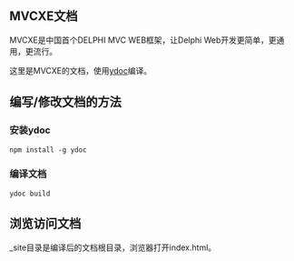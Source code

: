 ## MVCXE文档

MVCXE是中国首个DELPHI MVC WEB框架，让Delphi Web开发更简单，更通用，更流行。

这里是MVCXE的文档，使用[ydoc](https://github.com/YMFE/ydoc)编译。

## 编写/修改文档的方法

### 安装ydoc
```
npm install -g ydoc
```

### 编译文档
```
ydoc build
```

## 浏览访问文档
_site目录是编译后的文档根目录，浏览器打开index.html。
